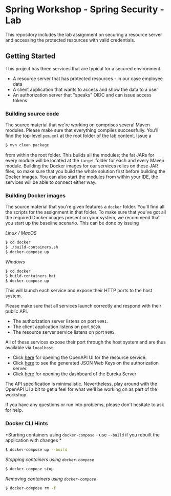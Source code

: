 # Spring Workshop - Spring Security - Lab

This repository includes the lab assignment on securing a resource server and accessing the protected resources with valid credentials. 

## Getting Started

This project has three services that are typical for a secured environment. 
* A resource server that has protected resources - in our case employee data
* A client application that wants to access and show the data to a user
* An authorization server that "speaks" OIDC and can issue access tokens

### Building source code

The source material that we're working on comprises several Maven modules. Please make sure that everything compiles successfully. You'll find the top-level `pom.xml` at the root folder of the lab content. Issue a

```bash
$ mvn clean package
```

from within the root folder. This builds all the modules; the fat JARs for every module will be located at the `target` folder for each and every Maven module. Building the Docker images for our services relies on these JAR files, so make sure that you build the whole solution first before building the Docker images. You can also start the modules from within your IDE, the services will be able to connect either way.

### Building Docker images

The source material that you're given features a `docker` folder. You'll find all the scripts for the assignment in that folder. To make sure that you've got all the required Docker images present on your system, we recommend that you start up the baseline scenario. This can be done by issuing

*Linux / MacOS*

```bash
$ cd docker
$ ./build-containers.sh
$ docker-compose up
```

*Windows*

```bash
$ cd docker
$ build-containers.bat
$ docker-compose up
```

This will launch each service and expose their HTTP ports to the host system.

Please make sure that all services launch correctly and respond with their public API.

* The authorization server listens on port `9091`.
* The client application listens on port `9090`.
* The resource server service listens on port `9095`.

All of these services expose their port through the host system and are thus available via `localhost`.

* Click [here](http://localhost:9095/swagger-ui.html) for opening the OpenAPI UI for the resource service.
* Click [here](http://localhost:9091/oauth2/jwks) to see the generated JSON Web Keys on the authorization server.
* Click [here](http://localhost:9090/eureka) for opening the dashboard of the Eureka Server

The API specification is minimalistic. Nevertheless, play around with the OpenAPI UI a bit to get a feel for what we'll be working on as part of the workshop.

If you have any questions or run into problems, please don't hesitate to ask for help.

### Docker CLI Hints

*Starting containers using `docker-compose` - use `--build` if you rebuilt the application with changes * 

```bash
$ docker-compose up --build
```

*Stopping containers using `docker-compose`*

```bash
$ docker-compose stop
```

*Removing containers using `docker-compose`*

```bash
$ docker-compose rm -f
```